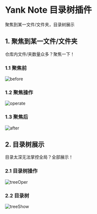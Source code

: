 # Yank Note 目录树插件 
聚焦到某一文件/文件夹，目录树展示
## 1. 聚焦到某一文件/文件夹
仓库内文件/夹数量众多？聚焦一下！

### 1.1 聚焦前
![before](https://registry.yank-note.com/cdn/yank-note-extension-directory-tree/0.0.2/fa1e0dcc-b1b7-419b-b487-f932f58383eb.png)

### 1.2 聚焦操作
![operate](https://registry.yank-note.com/cdn/yank-note-extension-directory-tree/0.0.2/92b61bdf-67bd-415f-ae8a-d62c922e0588.png)

### 1.3 聚焦后
![after](https://registry.yank-note.com/cdn/yank-note-extension-directory-tree/0.0.2/ce09d540-a297-4728-8a8b-d832468dec2e.png)

## 2. 目录树展示
目录太深无法掌控全局？全部展示！
### 2.1 目录树操作

![treeOper](https://registry.yank-note.com/cdn/yank-note-extension-directory-tree/0.0.2/17d68f65-9fc4-4e4a-84da-229215be5768.png)

### 2.2 目录树
![treeShow](https://registry.yank-note.com/cdn/yank-note-extension-directory-tree/0.0.2/280a0ca9-d190-4b95-a4a5-db5bd1fcf556.png)
